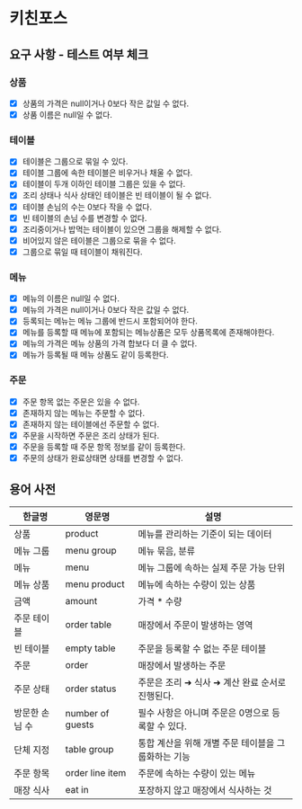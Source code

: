 # 키친포스

## 요구 사항 - 테스트 여부 체크

### 상품
- [x] 상품의 가격은 null이거나 0보다 작은 값일 수 없다.
- [x] 상품 이름은 null일 수 없다.

### 테이블
- [x] 테이블은 그룹으로 묶일 수 있다.
- [x] 테이블 그룹에 속한 테이블은 비우거나 채울 수 없다.
- [x] 테이블이 두개 이하인 테이블 그룹은 있을 수 없다.
- [x] 조리 상태나 식사 상태인 테이블은 빈 테이블이 될 수 없다.
- [x] 테이블 손님의 수는 0보다 작을 수 없다.
- [x] 빈 테이블의 손님 수를 변경할 수 없다.
- [x] 조리중이거나 밥먹는 테이블이 있으면 그룹을 해제할 수 없다.
- [x] 비어있지 않은 테이블은 그룹으로 묶을 수 없다.
- [x] 그룹으로 묶일 때 테이블이 채워진다.

### 메뉴
- [x] 메뉴의 이름은 null일 수 없다.
- [x] 메뉴의 가격은 null이거나 0보다 작은 값일 수 없다.
- [x] 등록되는 메뉴는 메뉴 그룹에 반드시 포함되어야 한다.
- [x] 메뉴를 등록할 때 메뉴에 포함되는 메뉴상품은 모두 상품목록에 존재해야한다.
- [x] 메뉴의 가격은 메뉴 상품의 가격 합보다 더 클 수 없다.
- [x] 메뉴가 등록될 때 메뉴 상품도 같이 등록한다.

### 주문
- [x] 주문 항목 없는 주문은 있을 수 없다.
- [x] 존재하지 않는 메뉴는 주문할 수 없다.
- [x] 존재하지 않는 테이블에선 주문할 수 없다.
- [x] 주문을 시작하면 주문은 조리 상태가 된다.
- [x] 주문을 등록할 때 주문 항목 정보를 같이 등록한다.
- [x] 주문의 상태가 완료상태면 상태를 변경할 수 없다.

## 용어 사전

| 한글명 | 영문명 | 설명 |
| --- | --- | --- |
| 상품 | product | 메뉴를 관리하는 기준이 되는 데이터 |
| 메뉴 그룹 | menu group | 메뉴 묶음, 분류 |
| 메뉴 | menu | 메뉴 그룹에 속하는 실제 주문 가능 단위 |
| 메뉴 상품 | menu product | 메뉴에 속하는 수량이 있는 상품 |
| 금액 | amount | 가격 * 수량 |
| 주문 테이블 | order table | 매장에서 주문이 발생하는 영역 |
| 빈 테이블 | empty table | 주문을 등록할 수 없는 주문 테이블 |
| 주문 | order | 매장에서 발생하는 주문 |
| 주문 상태 | order status | 주문은 조리 ➜ 식사 ➜ 계산 완료 순서로 진행된다. |
| 방문한 손님 수 | number of guests | 필수 사항은 아니며 주문은 0명으로 등록할 수 있다. |
| 단체 지정 | table group | 통합 계산을 위해 개별 주문 테이블을 그룹화하는 기능 |
| 주문 항목 | order line item | 주문에 속하는 수량이 있는 메뉴 |
| 매장 식사 | eat in | 포장하지 않고 매장에서 식사하는 것 |
